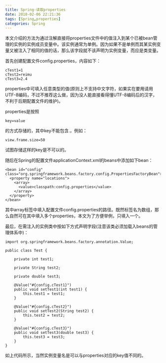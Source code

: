 ```yaml
---
title: Spring-读取properties
date: 2018-02-06 22:21:36
tags: [Spring,properties]
categories: Spring
---
```


本文介绍的方法为通过注解直接将properties文件中的值注入到某个已被bean管理的实例的实例成员变量中。该实例通常为单例。因为如果不是单例而其某实例变量又被注入了相同的值的话，那么该字段就不该声明为实例变量，而应是类变量。

<!-- more -->

首先创建配置文件config.properties，内容如下：

```
cTest1=1
cTest2=reimu
cTest3=2.4
```

properties中可填入任意类型的值(原则上不支持中文字符，如果实在要用请用UTF-8编码，不过不推荐这么做，因为没人能直接看得懂UTF-8编码后的汉字，不利于后期配置文件的维护)。

properties是按照

```
key=value
```

的方式存储的，其中key不能包含.，例如：

```
view.frame.size=50
```

试图存储这样的key是不可以的。

随后在Spring的配置文件applicationContext.xml的beans中添加如下bean：

```
<bean id="config" class="org.springframework.beans.factory.config.PropertiesFactoryBean">
  <property name="locations">  
    <array>
      <value>classpath:config.properties</value>
    </array>
  </property>
</bean>
```

其中array标签中填入配置文件config.properties的路径。既然标签名为数组，那么自然可在其中填入多个properties，本文为了方便举例，只填入一个。

最后，在需注入的实例类中按如下方式声明字段(注意该类必须加载入beans的管理体系中)：

```
import org.springframework.beans.factory.annotation.Value;

public class Test {

    private int test1;

    private String test2;

    private double test3;

    @Value("#{config.cTest1}")
    public void setTest1(int test1) {
        this.test1 = test1;
    }

    @Value("#{config.cTest2}")
    public void setTest2(String test2) {
        this.test2 = test2;
    }

    @Value("#{config.cTest3}")
    public void setTest3(double test3) {
        this.test3 = test3;
    }
}
```

如上代码所示，当然实例变量名是可以与properties对应的key值不同的。